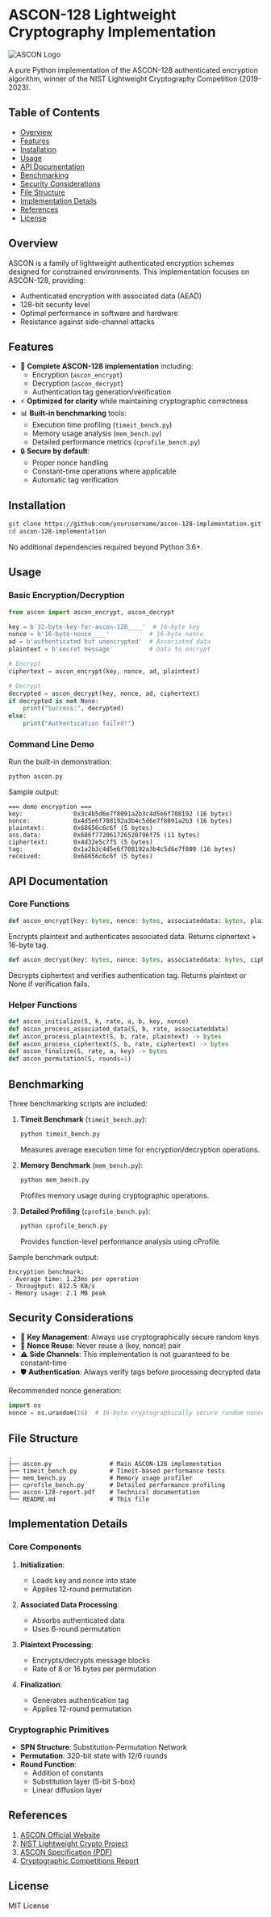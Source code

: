 # ASCON-128 Lightweight Cryptography Implementation

![ASCON Logo](https://ascon.iaik.tugraz.at/images/ascon_logo.png)

A pure Python implementation of the ASCON-128 authenticated encryption algorithm, winner of the NIST Lightweight Cryptography Competition (2019-2023).

## Table of Contents
- [Overview](#overview)
- [Features](#features)
- [Installation](#installation)
- [Usage](#usage)
- [API Documentation](#api-documentation)
- [Benchmarking](#benchmarking)
- [Security Considerations](#security-considerations)
- [File Structure](#file-structure)
- [Implementation Details](#implementation-details)
- [References](#references)
- [License](#license)

## Overview

ASCON is a family of lightweight authenticated encryption schemes designed for constrained environments. This implementation focuses on ASCON-128, providing:

- Authenticated encryption with associated data (AEAD)
- 128-bit security level
- Optimal performance in software and hardware
- Resistance against side-channel attacks

## Features

- 🚀 **Complete ASCON-128 implementation** including:
  - Encryption (`ascon_encrypt`)
  - Decryption (`ascon_decrypt`)
  - Authentication tag generation/verification
- ⚡ **Optimized for clarity** while maintaining cryptographic correctness
- 📊 **Built-in benchmarking** tools:
  - Execution time profiling (`timeit_bench.py`)
  - Memory usage analysis (`mem_bench.py`)
  - Detailed performance metrics (`cprofile_bench.py`)
- 🔒 **Secure by default**:
  - Proper nonce handling
  - Constant-time operations where applicable
  - Automatic tag verification

## Installation

```bash
git clone https://github.com/yourusername/ascon-128-implementation.git
cd ascon-128-implementation
```

No additional dependencies required beyond Python 3.6+.

## Usage

### Basic Encryption/Decryption

```python
from ascon import ascon_encrypt, ascon_decrypt

key = b'32-byte-key-for-ascon-128____'  # 16-byte key
nonce = b'16-byte-nonce____'           # 16-byte nonce
ad = b'authenticated but unencrypted'  # Associated data
plaintext = b'secret message'          # Data to encrypt

# Encrypt
ciphertext = ascon_encrypt(key, nonce, ad, plaintext)

# Decrypt
decrypted = ascon_decrypt(key, nonce, ad, ciphertext)
if decrypted is not None:
    print("Success:", decrypted)
else:
    print("Authentication failed!")
```

### Command Line Demo

Run the built-in demonstration:
```bash
python ascon.py
```

Sample output:
```
=== demo encryption ===
key:              0x3c4b5d6e7f8091a2b3c4d5e6f708192 (16 bytes)
nonce:            0x4d5e6f708192a3b4c5d6e7f8091a2b3 (16 bytes)
plaintext:        0x68656c6c6f (5 bytes)
ass.data:         0x686f772061726520796f75 (11 bytes)
ciphertext:       0x4d32e5c7f5 (5 bytes)
tag:              0x1a2b3c4d5e6f708192a3b4c5d6e7f809 (16 bytes)
received:         0x68656c6c6f (5 bytes)
```

## API Documentation

### Core Functions

```python
def ascon_encrypt(key: bytes, nonce: bytes, associateddata: bytes, plaintext: bytes) -> bytes
```
Encrypts plaintext and authenticates associated data. Returns ciphertext + 16-byte tag.

```python
def ascon_decrypt(key: bytes, nonce: bytes, associateddata: bytes, ciphertext: bytes) -> Optional[bytes]
```
Decrypts ciphertext and verifies authentication tag. Returns plaintext or None if verification fails.

### Helper Functions

```python
def ascon_initialize(S, k, rate, a, b, key, nonce)
def ascon_process_associated_data(S, b, rate, associateddata)
def ascon_process_plaintext(S, b, rate, plaintext) -> bytes
def ascon_process_ciphertext(S, b, rate, ciphertext) -> bytes
def ascon_finalize(S, rate, a, key) -> bytes
def ascon_permutation(S, rounds=1)
```

## Benchmarking

Three benchmarking scripts are included:

1. **Timeit Benchmark** (`timeit_bench.py`):
   ```bash
   python timeit_bench.py
   ```
   Measures average execution time for encryption/decryption operations.

2. **Memory Benchmark** (`mem_bench.py`):
   ```bash
   python mem_bench.py
   ```
   Profiles memory usage during cryptographic operations.

3. **Detailed Profiling** (`cprofile_bench.py`):
   ```bash
   python cprofile_bench.py
   ```
   Provides function-level performance analysis using cProfile.

Sample benchmark output:
```
Encryption benchmark:
- Average time: 1.23ms per operation
- Throughput: 812.5 KB/s
- Memory usage: 2.1 MB peak
```

## Security Considerations

- 🔑 **Key Management**: Always use cryptographically secure random keys
- 🔄 **Nonce Reuse**: Never reuse a (key, nonce) pair
- ⚠️ **Side Channels**: This implementation is not guaranteed to be constant-time
- 🛡️ **Authentication**: Always verify tags before processing decrypted data

Recommended nonce generation:
```python
import os
nonce = os.urandom(16)  # 16-byte cryptographically secure random nonce
```

## File Structure

```
.
├── ascon.py                # Main ASCON-128 implementation
├── timeit_bench.py         # Timeit-based performance tests
├── mem_bench.py            # Memory usage profiler
├── cprofile_bench.py       # Detailed performance profiling
├── ascon-128-report.pdf    # Technical documentation
└── README.md               # This file
```

## Implementation Details

### Core Components

1. **Initialization**:
   - Loads key and nonce into state
   - Applies 12-round permutation

2. **Associated Data Processing**:
   - Absorbs authenticated data
   - Uses 6-round permutation

3. **Plaintext Processing**:
   - Encrypts/decrypts message blocks
   - Rate of 8 or 16 bytes per permutation

4. **Finalization**:
   - Generates authentication tag
   - Applies 12-round permutation

### Cryptographic Primitives

- **SPN Structure**: Substitution-Permutation Network
- **Permutation**: 320-bit state with 12/6 rounds
- **Round Function**:
  - Addition of constants
  - Substitution layer (5-bit S-box)
  - Linear diffusion layer

## References

1. [ASCON Official Website](https://ascon.iaik.tugraz.at/)
2. [NIST Lightweight Crypto Project](https://csrc.nist.gov/projects/lightweight-cryptography)
3. [ASCON Specification (PDF)](https://ascon.iaik.tugraz.at/files/asconv12-nist.pdf)
4. [Cryptographic Competitions Report](https://nvlpubs.nist.gov/nistpubs/ir/2023/NIST.IR.8454.pdf)

## License

MIT License
